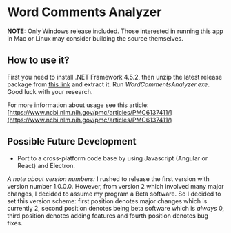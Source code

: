 # Word Comments Analyzer

**NOTE:** Only Windows release included. Those interested in running this app in Mac or Linux may consider building the source themselves.

## How to use it?
First you need to install .NET Framework 4.5.2, then unzip the latest release package from [this link](https://github.com/ehsabd/word-comments-analyzer/releases/) and extract it. Run *WordCommentsAnalyzer.exe*. Good luck with your research.

For more information about usage see this article:[https://www.ncbi.nlm.nih.gov/pmc/articles/PMC6137411/](https://www.ncbi.nlm.nih.gov/pmc/articles/PMC6137411/)

## Possible Future Development

- Port to a cross-platform code base by using Javascript (Angular or React) and Electron.

*A note about version numbers:* I rushed to release the first version with version number 1.0.0.0. However, from version 2 which involved many major changes, I decided to assume my program a Beta software. So I decided to set this version scheme: first position denotes major changes which is currently 2, second position denotes being beta software which is *always* 0, third position denotes adding features and fourth position denotes bug fixes.  
